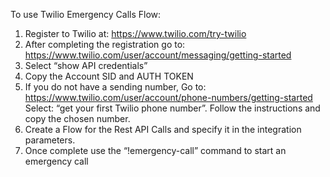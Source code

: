To use Twilio Emergency Calls Flow:
1. Register to Twilio at: https://www.twilio.com/try-twilio
2. After completing the registration go to: https://www.twilio.com/user/account/messaging/getting-started
3. Select “show API credentials”
4. Copy the Account SID and AUTH TOKEN
5. If you do not have a sending number, Go to: https://www.twilio.com/user/account/phone-numbers/getting-started
Select: “get your first Twilio phone number”. Follow the instructions and copy the chosen number.
6. Create a Flow for the Rest API Calls and specify it in the integration parameters.
8. Once complete use the “!emergency-call” command to start an emergency call
